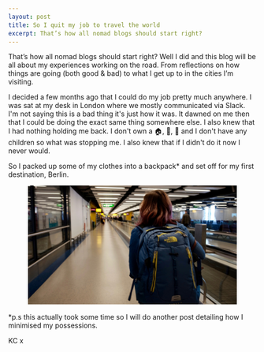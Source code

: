 ```yaml
---
layout: post
title: So I quit my job to travel the world
excerpt: That’s how all nomad blogs should start right?
---
```


That’s how all nomad blogs should start right? Well I did and this blog will be all about my experiences working on the road. From reflections on how things are going (both good & bad) to what I get up to in the cities I’m visiting.

I decided a few months ago that I could do my job pretty much anywhere. I was sat at my desk in London where we mostly communicated via Slack. I'm not saying this is a bad thing it's just how it was. It dawned on me then that I could be doing the exact same thing somewhere else. I also knew that I had nothing holding me back. I don't own a 🏠, 🐶, 🚗 and I don't have any children so what was stopping me. I also knew that if I didn't do it now I never would.

So I packed up some of my clothes into a backpack* and set off for my first destination, Berlin.

<figure>
  <img src="/images/ready-for-berlin.jpg" class="medium-image" alt="Ready for Berlin">
</figure>

*p.s this actually took some time so I will do another post detailing how I minimised my possessions.

KC x
